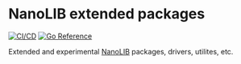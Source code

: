 # NanoLIB extended packages

[![CI/CD](https://github.com/jessepeterson/nanolib-x/actions/workflows/on-push-pr.yml/badge.svg)](https://github.com/jessepeterson/nanolib-x/actions/workflows/on-push-pr.yml) [![Go Reference](https://pkg.go.dev/badge/github.com/jessepeterson/nanolib-x.svg)](https://pkg.go.dev/github.com/jessepeterson/nanolib-x)

Extended and experimental [NanoLIB](https://github.com/micromdm/nanolib) packages, drivers, utilites, etc.
